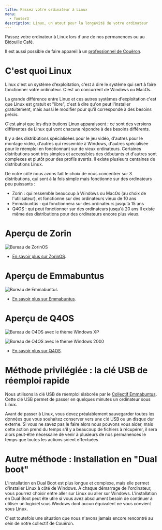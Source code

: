 ```yaml
---
title: Passez votre ordinateur à Linux
menu:
  - footer3
description: Linux, un atout pour la longévité de votre ordinateur
---
```

Passez votre ordinateur à Linux lors d'une de nos permanences ou au Bidouille Café.

I﻿l est aussi possible de faire appareil à un [professionnel de Couëron](/page/coueron).

# C'est quoi Linux

Linux c'est un système d'exploitation, c'est à dire le système qui sert à faire fonctionner votre ordinateur. C'est un concurrent de Windows ou MacOs.

La grande différence entre Linux et ces autres systèmes d'exploitation c'est que Linux est gratuit et "libre", c'est à dire qu'on peut l'installer gratuitement, mais aussi le modifier pour qu'il corresponde à des besoins précis.

C'est ainsi que les distributions Linux apparaissent : ce sont des versions différentes de Linux qui vont chacune répondre à des besoins différents.

Il y a des distributions spécialisées pour le jeu vidéo, d'autres pour le montage vidéo, d'autres qui ressemble à Windows, d'autres spécialisée pour le réemploi en fonctionnant sur de vieux ordinateurs. Certaines distributions sont très simples et accessibles des débutants et d'autres sont complexes et plutôt pour des profils avertis.
Il existe plusieurs centaines de distributions Linux.

De notre côté nous avons fait le choix de nous concentrer sur 3 distributions, qui sont à la fois simple mais fonctionne sur des ordinateurs peu puissants :

* Zorin : qui ressemble beaucoup à Windows ou MacOs (au choix de l'utilisateur), et fonctionne sur des ordinateurs vieux de 10 ans
* Emmabuntüs : qui fonctionnera sur des ordinateurs jusqu'à 15 ans
* Q4OS : qui peut fonctionner sur des ordinateurs jusqu'à 20 ans
  Il existe même des distributions pour des ordinateurs encore plus vieux.

# Aperçu de Zorin

![Bureau de ZorinOS](/img/zorin.jpg "Bureau de ZorinOS")

* [En savoir plus sur ZorinOS](https://zorin.com/os/).

# Aperçu de Emmabuntus

![Bureau de Emmabuntus](/img/emmabuntus.jpg "Bureau de Emmabuntus")

* [En savoir plus sur Emmabuntus](https://emmabuntus.org/).

# Aperçu de Q4OS

![Bureau de O4OS avec le thème Windows XP](/img/q4os_xp.jpg "Bureau de O4OS avec le thème Windows XP")

![Bureau de O4OS avec le thème Windows 2000](/img/q4os_2000.jpg "Bureau de O4OS avec le thème Windows 2000")

* [En savoir plus sur Q4OS](https://q4os.org/).

# Méthode privilégiée : la clé USB de réemploi rapide

Nous utilisons la clé USB de réemploi élaborée par le [Collectif Emmabuntus](https://emmabuntus.org/campagne-de-reemploi-pour-tous/).
Cette clé USB permet de passer en quelques minutes un ordinateur sous Linux.

Avant de passer à Linux, vous devez préalablement sauvegarder toutes les données que vous souhaitez conserver vers une clé USB ou un disque dur externe.
Si vous ne savez pas le faire alors nous pouvons vous aider, mais cette action prend du temps s'il y a beaucoup de fichiers à récupérer, il sera alors peut-être nécessaire de venir à plusieurs de nos permanences le temps que toutes les actions soient effectuées.

# Autre méthode : Installation en "Dual boot"

L'installation en Dual Boot est plus longue et complexe, mais elle permet d'installer Linux à côté de Windows.
A chaque démarrage de l'ordinateur, vous pourrez choisir entre aller sur Linux ou aller sur Windows. 
L'installation en Dual Boot peut ête utile si vous avez absolument besoin de continuer à utiliser un logiciel sous Windows dont aucun équivalent ne vous convient sous Linux.

C'est toutefois une situation que nous n'avons jamais encore rencontré au sein de notre collectif de Couëron.
